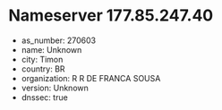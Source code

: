 # Nameserver 177.85.247.40

* as_number: 270603
* name: Unknown
* city: Timon
* country: BR
* organization: R R DE FRANCA SOUSA
* version: Unknown
* dnssec: true

